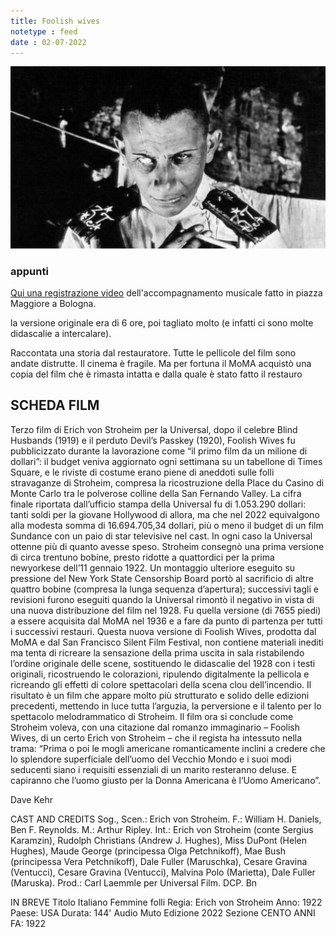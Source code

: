 ```yaml
---
title: Foolish wives
notetype : feed
date : 02-07-2022
---
```


![foolish wives](/assets/foto/2022/bologna_foolish.png)

### appunti
[Qui una registrazione video](https://1drv.ms/v/s!AuP69qmQkR8wh6wYL_k0_Jhsl3IlaQ?e=bZ5Qaj) dell'accompagnamento musicale fatto in piazza Maggiore a Bologna.

la versione originale era di 6 ore, poi tagliato molto (e infatti ci sono molte didascalie a intercalare).

Raccontata una storia dal restauratore. Tutte le pellicole del film sono andate distrutte. Il cinema è fragile.
Ma per fortuna il MoMA acquistò una copia del film che è rimasta intatta e dalla quale è stato fatto il restauro

## SCHEDA FILM
Terzo film di Erich von Stroheim per la Universal, dopo il celebre Blind Husbands (1919) e il perduto Devil’s Passkey (1920), Foolish Wives fu pubblicizzato durante la lavorazione come “il primo film da un milione di dollari”: il budget veniva aggiornato ogni settimana su un tabellone di Times Square, e le riviste di costume erano piene di aneddoti sulle folli stravaganze di Stroheim, compresa la ricostruzione della Place du Casino di Monte Carlo tra le polverose colline della San Fernando Valley. La cifra finale riportata dall’ufficio stampa della Universal fu di 1.053.290 dollari: tanti soldi per la giovane Hollywood di allora, ma che nel 2022 equivalgono alla modesta somma di 16.694.705,34 dollari, più o meno il budget di un film Sundance con un paio di star televisive nel cast.
In ogni caso la Universal ottenne più di quanto avesse speso. Stroheim consegnò una prima versione di circa trentuno bobine, presto ridotte a quattordici per la prima newyorkese dell’11 gennaio 1922. Un montaggio ulteriore eseguito su pressione del New York State Censorship Board portò al sacrificio di altre quattro bobine (compresa la lunga sequenza d’apertura); successivi tagli e revisioni furono eseguiti quando la Universal rimontò il negativo in vista di una nuova distribuzione del film nel 1928. Fu quella versione (di 7655 piedi) a essere acquisita dal MoMA nel 1936 e a fare da punto di partenza per tutti i successivi restauri.
Questa nuova versione di Foolish Wives, prodotta dal MoMA e dal San Francisco Silent Film Festival, non contiene materiali inediti ma tenta di ricreare la sensazione della prima uscita in sala ristabilendo l’ordine originale delle scene, sostituendo le didascalie del 1928 con i testi originali, ricostruendo le colorazioni, ripulendo digitalmente la pellicola e ricreando gli effetti di colore spettacolari della scena clou dell’incendio. Il risultato è un film che appare molto più strutturato e solido delle edizioni precedenti, mettendo in luce tutta l’arguzia, la perversione e il talento per lo spettacolo melodrammatico di Stroheim. Il film ora si conclude come Stroheim voleva, con una citazione dal romanzo immaginario – Foolish Wives, di un certo Erich von Stroheim – che il regista ha intessuto nella trama: “Prima o poi le mogli americane romanticamente inclini a credere che lo splendore superficiale dell’uomo del Vecchio Mondo e i suoi modi seducenti siano i requisiti essenziali di un marito resteranno deluse. E capiranno che l’uomo giusto per la Donna Americana è l’Uomo Americano”.

Dave Kehr

CAST AND CREDITS
Sog., Scen.: Erich von Stroheim. F.: William H. Daniels, Ben F. Reynolds. M.: Arthur Ripley. Int.: Erich von Stroheim (conte Sergius Karamzin), Rudolph Christians (Andrew J. Hughes), Miss DuPont (Helen Hughes), Maude George (principessa Olga Petchnikoff), Mae Bush (principessa Vera Petchnikoff), Dale Fuller (Maruschka), Cesare Gravina (Ventucci), Cesare Gravina (Ventucci), Malvina Polo (Marietta), Dale Fuller (Maruska). Prod.: Carl Laemmle per Universal Film. DCP. Bn

IN BREVE
Titolo Italiano
Femmine folli
Regia: Erich von Stroheim
Anno: 1922
Paese: USA
Durata: 144'
Audio
Muto
Edizione
2022
Sezione
CENTO ANNI FA: 1922
